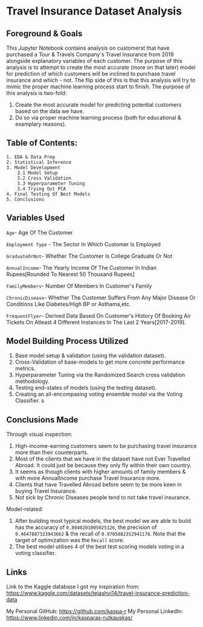 # Travel Insurance Dataset Analysis

## Foreground & Goals

This Jupyter Notebook contains analysis on customerst that have purchased a Tour & Travels Company's Travel Insurance from 2019 alongside explanatory variables of each customer. The purpose of this analysis is to attempt to create the most accurate (more on that later) model for prediction of which customers will be inclined to purchase travel insurance and which - not. The flip side of this is that this analysis will try to mimic the proper machine learning process start to finish. The purpose of this analysis is two-fold:

1. Create the most accurate model for predicting potential customers based on the data we have.
2. Do so via proper machine learning process (both for educational & examplary reasons).

## Table of Contents:
    1. EDA & Data Prep
    2. Statistical Inference
    3. Model Development
        3.1 Model Setup
        3.2 Cross Validation
        3.3 Hyperparameter Tuning
        3.4 Trying Out PCA
    4. Final Testing Of Best Models
    5. Conclusions

## Variables Used

`Age`- Age Of The Customer

`Employment Type` - The Sector In Which Customer Is Employed

`GraduateOrNot`- Whether The Customer Is College Graduate Or Not

`AnnualIncome`- The Yearly Income Of The Customer In Indian Rupees[Rounded To Nearest 50 Thousand Rupees]

`FamilyMembers`- Number Of Members In Customer's Family

`ChronicDisease`- Whether The Customer Suffers From Any Major Disease Or Conditions Like Diabetes/High BP or Asthama,etc.

`FrequentFlyer`- Derived Data Based On Customer's History Of Booking Air Tickets On Atleast 4 Different Instances In The Last 2 Years[2017-2019].

## Model Building Process Utilized

1. Base model setup & validation (using the validation dataset).
2. Cross-Validation of base-models to get more concrete performance metrics.
3. Hyperparameter Tuning via the Randomized Search cross validation methodology.
4. Testing end-states of models (using the testing dataset).
5. Creating an all-encompasing voting ensemble model via the Voting Classifier.
s
## Conclusions Made

Through visual inspection:
1. High-income-earning customers seem to be purchasing travel insurance more than their counterparts.
2. Most of the clients that we have in the dataset have not Ever Travelled Abroad. It could just be because they only fly within their own country. 
3. It seems as though clients with higher amounts of family members & with more AnnualIncome purchase Travel Insurance more.
4. Clients that have Travelled Abroad before seem to be more keen in buying Travel Insurance.
5. Not sick by Chronic Diseases people tend to not take travel insurance.

Model-related:
1. After building most typical models, the best model we are able to build has the accuracy of `0.8040201005025126`, the precision of `0.4647887323943662` & the recall of `0.9705882352941176`. Note that the target of optimization was the `Recall` score.
2. The best model utilises 4 of the best test scoring models voting in a voting classifier.

## Links

Link to the Kaggle database I got my inspiration from: https://www.kaggle.com/datasets/tejashvi14/travel-insurance-prediction-data

My Personal GitHub: https://github.com/kaspa-r
My Personal LinkedIn: https://www.linkedin.com/in/kasparas-rutkauskas/